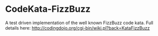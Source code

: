 CodeKata-FizzBuzz
=================
A test driven implementation of the well known FizzBuzz code kata.
Full details here: http://codingdojo.org/cgi-bin/wiki.pl?back=KataFizzBuzz
